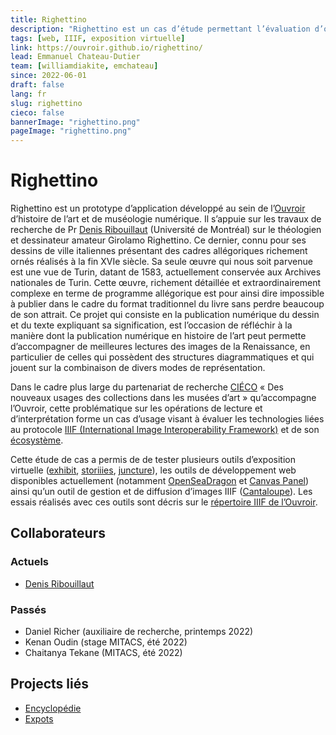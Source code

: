 ```yaml
---
title: Righettino
description: "Righettino est un cas d’étude permettant l’évaluation d’outils de visualisation d’images haute-résolution IIIF"
tags: [web, IIIF, exposition virtuelle]
link: https://ouvroir.github.io/righettino/
lead: Emmanuel Chateau-Dutier
team: [williamdiakite, emchateau]
since: 2022-06-01
draft: false
lang: fr
slug: righettino
cieco: false
bannerImage: "righettino.png"
pageImage: "righettino.png"
---
```


# Righettino

<!-- project description -->

Righettino est un prototype d’application développé au sein de l’[Ouvroir](https://ouvroir.github.io/righettino/) d’histoire de l’art et de muséologie numérique. Il s’appuie sur les travaux de recherche de Pr [Denis Ribouillaut](https://histart.umontreal.ca/repertoire-departement/professeur/in/in19365/sg/Denis%20Ribouillault/) (Université de Montréal) sur le théologien et dessinateur amateur Girolamo Righettino. Ce dernier, connu pour ses dessins de ville italiennes présentant des cadres allégoriques richement ornés réalisés à la fin XVIe siècle. Sa seule œuvre qui nous soit parvenue est une vue de Turin, datant de 1583, actuellement conservée aux Archives nationales de Turin. Cette œuvre, richement détaillée et extraordinairement complexe en terme de programme allégorique est pour ainsi dire impossible à publier dans le cadre du format traditionnel du livre sans perdre beaucoup de son attrait. Ce projet qui consiste en la publication numérique du dessin et du texte <!--manuscrit rédigé par Righettino--> expliquant sa signification, est l’occasion de réfléchir à la manière dont la publication numérique en histoire de l’art peut permette d’accompagner de meilleures lectures des images de la Renaissance, en particulier de celles qui possèdent des structures diagrammatiques et qui jouent sur la combinaison de divers modes de représentation.

Dans le cadre plus large du partenariat de recherche [CIÉCO](http://cieco.umontreal.ca/) « Des nouveaux usages des collections dans les musées d’art » qu’accompagne l’Ouvroir, cette problématique sur les opérations de lecture et d’interprétation forme un cas d’usage visant à évaluer les technologies liées au protocole [IIIF (International Image Interoperability Framework)](https://iiif.io/) et de son [écosystème](https://github.com/IIIF/awesome-iiif).

Cette étude de cas a permis de de tester plusieurs outils d’exposition virtuelle ([exhibit](https://www.exhibit.so/), [storiiies](http://storiiies.cogapp.com/), [juncture](https://juncture-digital.org/)), les outils de développement web disponibles actuellement (notamment [OpenSeaDragon](https://openseadragon.github.io/) et [Canvas Panel](https://iiif-canvas-panel.netlify.app/)) ainsi qu’un outil de gestion et de diffusion d’images IIIF ([Cantaloupe](https://cantaloupe-project.github.io/)). Les essais réalisés avec ces outils sont décris sur le [répertoire IIIF de l’Ouvroir](https://github.com/ouvroir/IIIF/tree/main/documentation).

## Collaborateurs

### Actuels

- [Denis Ribouillaut](https://histart.umontreal.ca/repertoire-departement/professeur/in/in19365/sg/Denis%20Ribouillault/)

### Passés

- Daniel Richer (auxiliaire de recherche, printemps 2022)
- Kenan Oudin (stage MITACS, été 2022)
- Chaitanya Tekane (MITACS, été 2022)

## Projects liés

- [Encyclopédie](https://ouvroir.umontreal.ca/fr/projets/encyclopedie/)
- [Expots](https://ouvroir.umontreal.ca/fr/projets/expots/)

<!--publications, expos, articles, conférences-->
